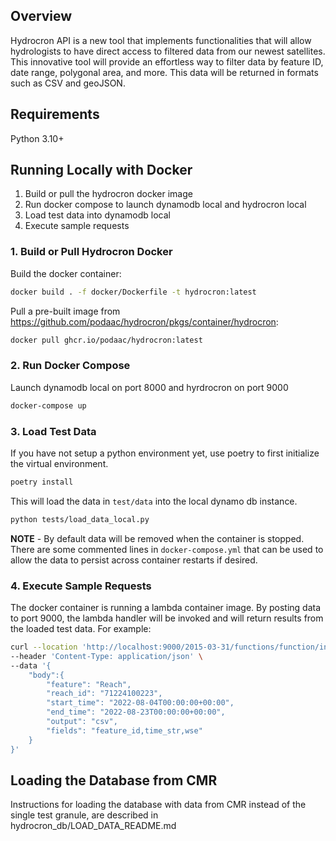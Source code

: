 ## Overview
Hydrocron API is a new tool that implements functionalities that will allow 
hydrologists to have direct access to filtered data from our newest satellites. 
This innovative tool will provide an effortless way to filter data by feature ID, 
date range, polygonal area, and more. This data will be returned in formats such 
as CSV and geoJSON.

## Requirements
Python 3.10+

## Running Locally with Docker

1. Build or pull the hydrocron docker image
2. Run docker compose to launch dynamodb local and hydrocron local
3. Load test data into dynamodb local
4. Execute sample requests

### 1. Build or Pull Hydrocron Docker

Build the docker container:
```bash
docker build . -f docker/Dockerfile -t hydrocron:latest
```
Pull a pre-built image from https://github.com/podaac/hydrocron/pkgs/container/hydrocron:
```bash
docker pull ghcr.io/podaac/hydrocron:latest
```

### 2. Run Docker Compose

Launch dynamodb local on port 8000 and hyrdrocron on port 9000
```bash
docker-compose up
```

### 3. Load Test Data

If you have not setup a python environment yet, use poetry to first initialize the virtual environment.

```bash
poetry install
```

This will load the data in `test/data` into the local dynamo db instance.
```bash
python tests/load_data_local.py
```

**NOTE** - By default data will be removed when the container is stopped. There are some commented lines in `docker-compose.yml`
that can be used to allow the data to persist across container restarts if desired.

### 4. Execute Sample Requests

The docker container is running a lambda container image. By posting data to port 9000, the lambda handler will be invoked
and will return results from the loaded test data. For example:

```bash
curl --location 'http://localhost:9000/2015-03-31/functions/function/invocations' \
--header 'Content-Type: application/json' \
--data '{
    "body":{
        "feature": "Reach",
        "reach_id": "71224100223",
        "start_time": "2022-08-04T00:00:00+00:00",
        "end_time": "2022-08-23T00:00:00+00:00",
        "output": "csv",
        "fields": "feature_id,time_str,wse"
    }
}'
```

## Loading the Database from CMR

Instructions for loading the database with data from CMR instead of the single test granule, are described in hydrocron_db/LOAD_DATA_README.md
